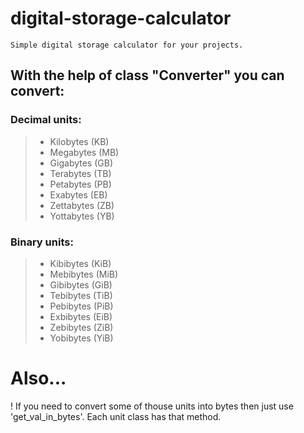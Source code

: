 # digital-storage-calculator
```
Simple digital storage calculator for your projects.
```

## With the help of class "Converter" you can convert:
### Decimal units:
> - Kilobytes (KB)
> - Megabytes (MB)
> - Gigabytes (GB)
> - Terabytes (TB)
> - Petabytes (PB)
> - Exabytes (EB)
> - Zettabytes (ZB)
> - Yottabytes (YB)
    
### Binary units:
> - Kibibytes (KiB)
> - Mebibytes (MiB)
> - Gibibytes (GiB)
> - Tebibytes (TiB)
> - Pebibytes (PiB)
> - Exbibytes (EiB)
> - Zebibytes (ZiB)
> - Yobibytes (YiB)
    
# Also...
! If you need to convert some of thouse units into bytes then just use 'get_val_in_bytes'. Each unit class has that method.
  
